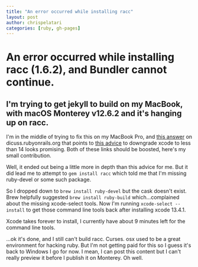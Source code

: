 ```yaml
---
title: "An error occurred while installing racc"
layout: post
author: chrispelatari
categories: [ruby, gh-pages]
---
```


# An error occurred while installing racc (1.6.2), and Bundler cannot continue.

## I'm trying to get jekyll to build on my MacBook, with macOS Monterey v12.6.2 and it's hanging up on racc.

I'm in the middle of trying to fix this on my MacBook Pro, and [this answer](https://discuss.rubyonrails.org/t/ruby-bundle-install-not-working-cant-install-racc/81501/2) on dicuss.rubyonrails.org that points to [this advice](https://bugs.ruby-lang.org/issues/18912#note-11) to downgrade xcode to less than 14 looks promising. Both of these links should be boosted, here's my small contribution.

Well, it ended out being a little more in depth than this advice for me. But it did lead me to attempt to `gem install racc` which told me that I'm missing ruby-devel or some such package.

So I dropped down to `brew install ruby-devel` but the cask doesn't exist. Brew helpfully suggested `brew install ruby-build` which...complained about the missing xcode-select tools. Now I'm running `xcode-select --install` to get those command line tools back after installing xcode 13.4.1.

Xcode takes forever to install, I currently have about 9 minutes left for the command line tools.

...ok it's done, and I still can't build racc. Curses. osx used to be a great environment for hacking ruby. But I'm not getting paid for this so I guess it's back to Windows I go for now. I mean, I can post this content but I can't really preview it before I publish it on Monterey. Oh well.